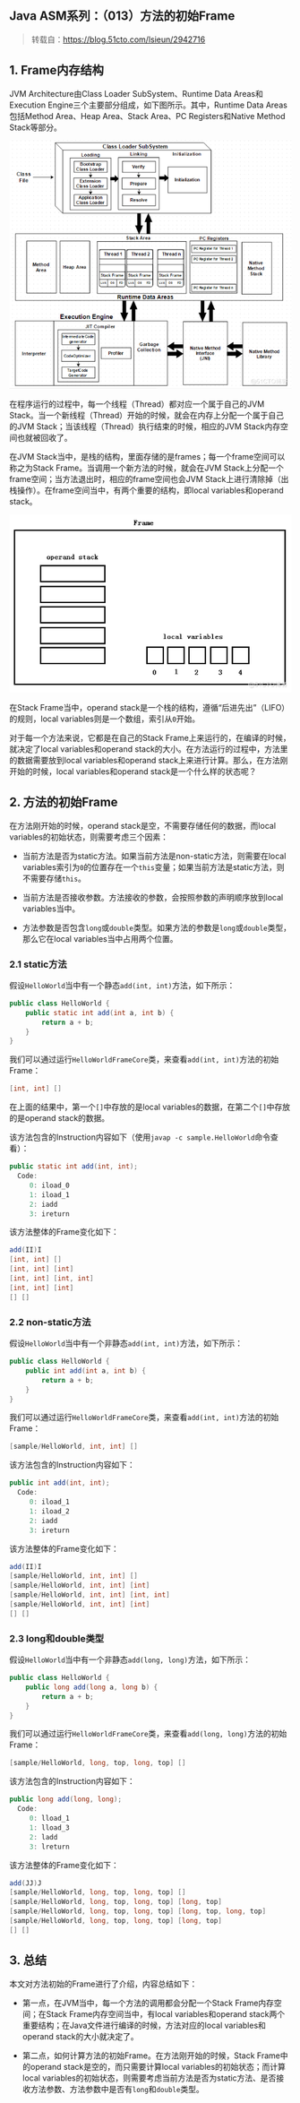 ## Java ASM系列：（013）方法的初始Frame

> 转载自：https://blog.51cto.com/lsieun/2942716

## 1. Frame内存结构

JVM Architecture由Class Loader SubSystem、Runtime Data Areas和Execution Engine三个主要部分组成，如下图所示。其中，Runtime Data Areas包括Method Area、Heap Area、Stack Area、PC Registers和Native Method Stack等部分。

![](./imgs/1.png)

在程序运行的过程中，每一个线程（Thread）都对应一个属于自己的JVM Stack。当一个新线程（Thread）开始的时候，就会在内存上分配一个属于自己的JVM Stack；当该线程（Thread）执行结束的时候，相应的JVM Stack内存空间也就被回收了。

在JVM Stack当中，是栈的结构，里面存储的是frames；每一个frame空间可以称之为Stack Frame。当调用一个新方法的时候，就会在JVM Stack上分配一个frame空间；当方法退出时，相应的frame空间也会JVM Stack上进行清除掉（出栈操作）。在frame空间当中，有两个重要的结构，即local variables和operand stack。

![](./imgs/2.png)

在Stack Frame当中，operand stack是一个栈的结构，遵循“后进先出”（LIFO）的规则，local variables则是一个数组，索引从`0`开始。

对于每一个方法来说，它都是在自己的Stack Frame上来运行的，在编译的时候，就决定了local variables和operand stack的大小。在方法运行的过程中，方法里的数据需要放到local variables和operand stack上来进行计算。那么，在方法刚开始的时候，local variables和operand stack是一个什么样的状态呢？

## 2. 方法的初始Frame

在方法刚开始的时候，operand stack是空，不需要存储任何的数据，而local variables的初始状态，则需要考虑三个因素：

- 当前方法是否为static方法。如果当前方法是non-static方法，则需要在local variables索引为`0`的位置存在一个`this`变量；如果当前方法是static方法，则不需要存储`this`。

- 当前方法是否接收参数。方法接收的参数，会按照参数的声明顺序放到local variables当中。
- 方法参数是否包含`long`或`double`类型。如果方法的参数是`long`或`double`类型，那么它在local variables当中占用两个位置。

### 2.1 static方法

假设`HelloWorld`当中有一个静态`add(int, int)`方法，如下所示：

````java
public class HelloWorld {
    public static int add(int a, int b) {
        return a + b;
    }
}
````

我们可以通过运行`HelloWorldFrameCore`类，来查看`add(int, int)`方法的初始Frame：

````java
[int, int] []
````

在上面的结果中，第一个`[]`中存放的是local variables的数据，在第二个`[]`中存放的是operand stack的数据。

该方法包含的Instruction内容如下（使用`javap -c sample.HelloWorld`命令查看）：

````java
public static int add(int, int);
  Code:
     0: iload_0
     1: iload_1
     2: iadd
     3: ireturn
````

该方法整体的Frame变化如下：

````java
add(II)I
[int, int] []
[int, int] [int]
[int, int] [int, int]
[int, int] [int]
[] []
````

### 2.2 non-static方法

假设`HelloWorld`当中有一个非静态`add(int, int)`方法，如下所示：

````java
public class HelloWorld {
    public int add(int a, int b) {
        return a + b;
    }
}
````

我们可以通过运行`HelloWorldFrameCore`类，来查看`add(int, int)`方法的初始Frame：

````java
[sample/HelloWorld, int, int] []
````

该方法包含的Instruction内容如下：

````java
public int add(int, int);
  Code:
     0: iload_1
     1: iload_2
     2: iadd
     3: ireturn
````

该方法整体的Frame变化如下：

````java
add(II)I
[sample/HelloWorld, int, int] []
[sample/HelloWorld, int, int] [int]
[sample/HelloWorld, int, int] [int, int]
[sample/HelloWorld, int, int] [int]
[] []
````

### 2.3 long和double类型

假设`HelloWorld`当中有一个非静态`add(long, long)`方法，如下所示：

````java
public class HelloWorld {
    public long add(long a, long b) {
        return a + b;
    }
}
````

我们可以通过运行`HelloWorldFrameCore`类，来查看`add(long, long)`方法的初始Frame：

````java
[sample/HelloWorld, long, top, long, top] []
````

该方法包含的Instruction内容如下：

````java
public long add(long, long);
  Code:
     0: lload_1
     1: lload_3
     2: ladd
     3: lreturn
````

该方法整体的Frame变化如下：

````java
add(JJ)J
[sample/HelloWorld, long, top, long, top] []
[sample/HelloWorld, long, top, long, top] [long, top]
[sample/HelloWorld, long, top, long, top] [long, top, long, top]
[sample/HelloWorld, long, top, long, top] [long, top]
[] []
````

## 3. 总结

本文对方法初始的Frame进行了介绍，内容总结如下：

- 第一点，在JVM当中，每一个方法的调用都会分配一个Stack Frame内存空间；在Stack Frame内存空间当中，有local variables和operand stack两个重要结构；在Java文件进行编译的时候，方法对应的local variables和operand stack的大小就决定了。

- 第二点，如何计算方法的初始Frame。在方法刚开始的时候，Stack Frame中的operand stack是空的，而只需要计算local variables的初始状态；而计算local variables的初始状态，则需要考虑当前方法是否为static方法、是否接收方法参数、方法参数中是否有`long`和`double`类型。


